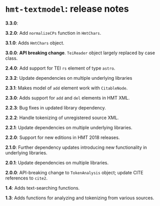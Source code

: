 # `hmt-textmodel`: release notes

**3.3.0**:

**3.2.0**:   Add `normalizeCPs` function in `HmtChars`.

**3.1.0**:   Adds `HmtChars` object.

**3.0.0**:  **API breaking change**.  `TeiReader` object largely replaced by case class.

**2.4.0**:  Add support for TEI `rs` element of type `astro`.

**2.3.2**:  Update  dependencies on multiple underlying libraries

**2.3.1**:  Makes model of `add` element work with `CitableNode`.

**2.3.0**:  Adds support for `add` and `del` elements in HMT XML.

**2.2.3**:  Bug fixes in updated library dependency.

**2.2.2**:  Handle tokenizing of unregistered source XML.

**2.2.1**:  Update  dependencies on multiple underlying libraries.

**2.2.0**:  Support for new editions in HMT 2018 releases.

**2.1.0**:  Further dependency updates introducing new functionality in underlying libraries.

**2.0.1**:  Update dependencies on multiple libraries.

**2.0.0**: API-breaking change to `TokenAnalysis` object;  update CITE references to `cite2`.

**1.4**:  Adds text-searching functions.

**1.3**:  Adds functions for analyzing and tokenizing from various sources.
